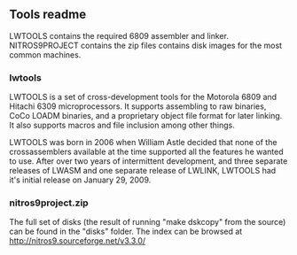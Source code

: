 ## Tools readme

LWTOOLS contains the required 6809 assembler and linker. NITROS9PROJECT contains the zip files contains disk images for the most common machines.

### lwtools

LWTOOLS is a set of cross-development tools for the Motorola 6809 and Hitachi 6309 microprocessors. It supports assembling to raw binaries, CoCo LOADM binaries, and a proprietary object file format for later linking. It also supports macros and file inclusion among other things.

LWTOOLS was born in 2006 when William Astle decided that none of the crossassemblers available at the time supported all the features he wanted to use. After over two years of intermittent development, and three separate releases of LWASM and one separate release of LWLINK, LWTOOLS had it's initial release on January 29, 2009.

### nitros9project.zip

The full set of disks (the result of running "make dskcopy" from the source) can be found in the "disks" folder. The index can be browsed at http://nitros9.sourceforge.net/v3.3.0/
